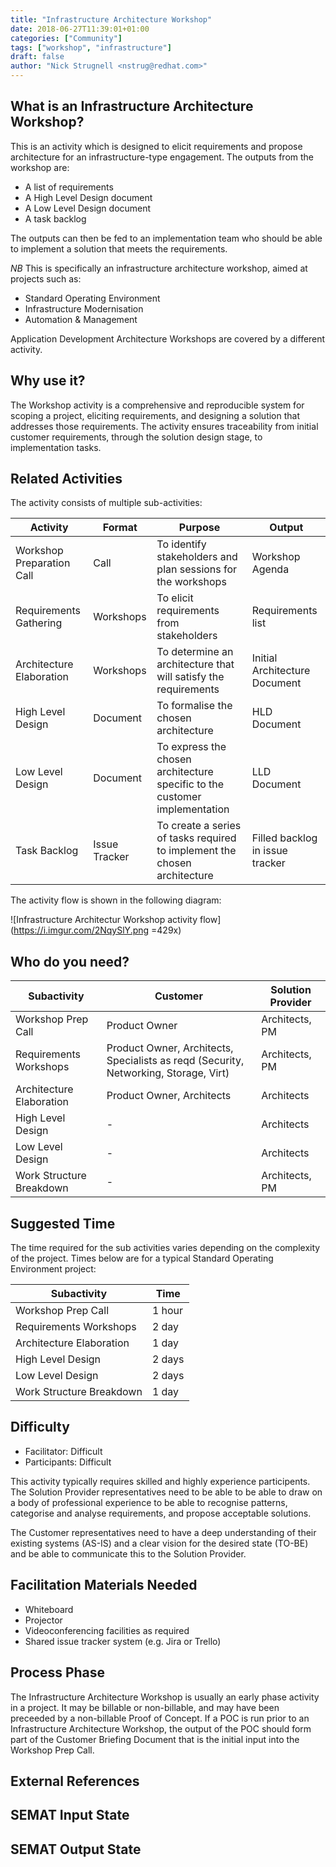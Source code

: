 ```yaml
---
title: "Infrastructure Architecture Workshop"
date: 2018-06-27T11:39:01+01:00
categories: ["Community"]
tags: ["workshop", "infrastructure"]
draft: false
author: "Nick Strugnell <nstrug@redhat.com>"
---
```


## What is an Infrastructure Architecture Workshop?

This is an activity which is designed to elicit requirements and propose architecture for an infrastructure-type engagement. The outputs from the workshop are:

* A list of requirements
* A High Level Design document
* A Low Level Design document
* A task backlog

The outputs can then be fed to an implementation team who should be able to implement a solution that meets the requirements.

*NB* This is specifically an infrastructure architecture workshop, aimed at projects such as:

* Standard Operating Environment
* Infrastructure Modernisation
* Automation & Management

Application Development Architecture Workshops are covered by a different activity.

## Why use  it?

The Workshop activity is a comprehensive and reproducible system for scoping a project, eliciting requirements, and designing a solution that addresses those requirements. The activity ensures traceability from initial customer requirements, through the solution design stage, to implementation tasks.

## Related Activities

The activity consists of multiple sub-activities:

| Activity                  | Format   | Purpose  | Output             |
| ------------------------- | -------- | -------- | ------------------ |
| Workshop Preparation Call | Call     | To identify stakeholders and plan sessions for the workshops         | Workshop Agenda    |
| Requirements Gathering    | Workshops | To elicit requirements from stakeholders | Requirements list  |
| Architecture Elaboration  | Workshops | To determine an architecture that will satisfy the requirements         | Initial Architecture Document |
| High Level Design         | Document | To formalise the chosen architecture | HLD Document |
| Low Level Design          | Document | To express the chosen architecture specific to the customer implementation         | LLD Document |
| Task Backlog              | Issue Tracker | To create a series of tasks required to implement the chosen architecture    | Filled backlog in issue tracker |

The activity flow is shown in the following diagram:

![Infrastructure Architectur Workshop activity flow](https://i.imgur.com/2NqySlY.png =429x)

## Who do you need?



| Subactivity | Customer | Solution Provider |
| -------- | -------- | -------- |
| Workshop Prep Call     | Product Owner     | Architects, PM     |
| Requirements Workshops | Product Owner, Architects, Specialists as reqd (Security, Networking, Storage, Virt) | Architects, PM |
| Architecture Elaboration | Product Owner, Architects | Architects |
| High Level Design | - | Architects |
| Low Level Design | - | Architects |
| Work Structure Breakdown | - | Architects, PM |

## Suggested Time

The time required for the sub activities varies depending on the complexity of the project. Times below are for a typical Standard Operating Environment project:

| Subactivity | Time |
| -------- | -------- |
| Workshop Prep Call     | 1 hour     |
| Requirements Workshops | 2 day |
| Architecture Elaboration | 1 day |
| High Level Design | 2 days |
| Low Level Design | 2 days |
| Work Structure Breakdown | 1 day |

## Difficulty

- Facilitator: Difficult
- Participants: Difficult

This activity typically requires skilled and highly experience participents. The Solution Provider representatives need to be able to be able to draw on a body of professional experience to be able to recognise patterns, categorise and analyse requirements, and propose acceptable solutions.

The Customer representatives need to have a deep understanding of their existing systems (AS-IS) and a clear vision for the desired state (TO-BE) and be able to communicate this to the Solution Provider.

## Facilitation Materials Needed

- Whiteboard
- Projector
- Videoconferencing facilities as required
- Shared issue tracker system (e.g. Jira or Trello)

## Process Phase

The Infrastructure Architecture Workshop is usually an early phase activity in a project. It may be billable or non-billable, and may have been preceeded by a non-billable Proof of Concept. If a POC is run prior to an Infrastructure Architecture Workshop, the output of the POC should form part of the Customer Briefing Document that is the initial input into the Workshop Prep Call.

## External References

## SEMAT Input State

## SEMAT Output State
